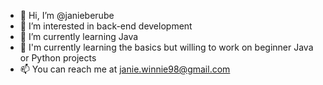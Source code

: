 - 👋 Hi, I’m @janieberube
- 👀 I’m interested in back-end development 
- 🌱 I’m currently learning Java
- 💞️ I'm currently learning the basics but willing to work on beginner Java or Python projects 
- 📫 You can reach me at janie.winnie98@gmail.com

